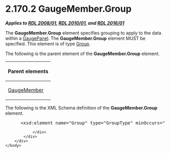 <html dir="LTR" xmlns:mshelp="http://msdn.microsoft.com/mshelp" xmlns:ddue="http://ddue.schemas.microsoft.com/authoring/2003/5" xmlns:xlink="http://www.w3.org/1999/xlink" xmlns:tool="http://www.microsoft.com/tooltip">
    <head>
        <meta http-equiv="Content-Type" content="text/html; CHARSET=utf-8"></meta>
        <meta name="save" content="history"></meta>
        <title>2.170.2 GaugeMember.Group</title>
        <xml>
            <mshelp:toctitle title="2.170.2 GaugeMember.Group"></mshelp:toctitle>
            <mshelp:rltitle title="[MS-RDL]: GaugeMember.Group"></mshelp:rltitle>
            <mshelp:keyword index="A" term="c04732f8-df11-4639-88df-c01d9d9a1086"></mshelp:keyword>
            <mshelp:attr name="DCSext.ContentType" value="open specification"></mshelp:attr>
            <mshelp:attr name="AssetID" value="c04732f8-df11-4639-88df-c01d9d9a1086"></mshelp:attr>
            <mshelp:attr name="TopicType" value="kbRef"></mshelp:attr>
            <mshelp:attr name="DCSext.Title" value="[MS-RDL]: GaugeMember.Group" />
        </xml>
    </head>
    <body>
        <div id="header">
            <h1 class="heading">2.170.2 GaugeMember.Group</h1>
        </div>
        <div id="mainSection">
            <div id="mainBody">
                <div id="allHistory" class="saveHistory"></div>
                <div id="sectionSection0" class="section" name="collapseableSection">
                    

<p><b><i>Applies to </i></b><a href="1e855f94-4617-47e4-b89e-0856c6cb420f.html"><b><i>RDL 2008/01</i></b></a><b><i>,
</i></b><a href="3428e690-a348-4ec7-8a6a-8efb42d2cdee.html"><b><i>RDL 2010/01</i></b></a><b><i>,
and </i></b><a href="52ce3983-2bfc-4e72-9359-42aaf5fe4509.html"><b><i>RDL 2016/01</i></b></a></p>

<p>The <b>GaugeMember.Group</b> element specifies grouping to
apply to the data within a <a href="f01744d3-79fa-4f30-94bf-a1ffa6bde2ac.html">GaugePanel</a>.
The <b>GaugeMember.Group</b> element MUST be specified. This element is of type
<a href="dbfff811-1be7-4e8b-a5d2-6cc522317fbe.html">Group</a>.</p>

<p>The following is the parent element of the <b>GaugeMember.Group</b>
element.</p>

<table>
 <thead>
  <tr>
   <th>
   <p>Parent elements</p>
   </th>
  </tr>
 </thead>
 <tr>
  <td>
  <p><a href="e485650a-3f04-46e8-8c24-5bfff2aa365b.html">GaugeMember</a></p>
  </td>
 </tr>
</table>

<p>The following is the XML Schema definition of the <b>GaugeMember.Group</b>
element.</p>

<dl>
<dd>
<div><pre> &lt;xsd:element name=&quot;Group&quot; type=&quot;GroupType&quot; minOccurs=&quot;1&quot;&gt;
</pre></div>
</dd></dl>


                </div>
            </div>
        </div>
    </body>
</html>